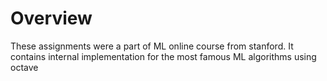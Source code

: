 # Overview 
These assignments were a part of ML online course from stanford. It contains internal implementation for the most famous ML algorithms using octave 

